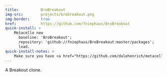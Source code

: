```yaml
---
title:          BroBreakout
img-src:        projects/brobreakout.png
img-border:     true
href:           https://github.com/fniephaus/BroBreakout
quick-install: >
    Metacello new
      baseline: 'BroBreakout';
      repository: 'github://fniephaus/BroBreakout:master/packages';
      load.
quick-install-notes: >
    Make sure you have <a href="https://github.com/dalehenrich/metacello-work" target="_blank">Metacello</a> installed.
---
```

A Breakout clone.
